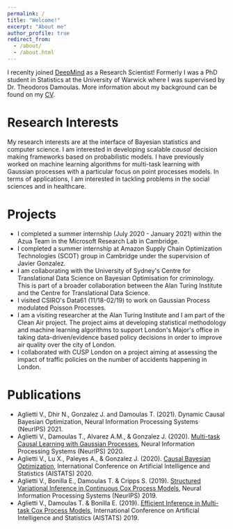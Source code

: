 ```yaml
---
permalink: /
title: "Welcome!"
excerpt: "About me"
author_profile: true
redirect_from:
  - /about/
  - /about.html
---
```


I recenlty joined [DeepMind](https://deepmind.com/) as a Research Scientist! Formerly I was a PhD student in Statistics at the University of Warwick where I was supervised by Dr. Theodoros Damoulas. More information about my background can be found on my [CV](https://github.com/VirgiAgl/VirgiAgl/VirgiAgl.github.io/CV.pdf).


# Research Interests
My research interests are at the interface of Bayesian statistics and computer science. I am interested in developing scalable *causal* decision making frameworks based on probabilistic models. I have previously worked on machine learning algorithms for multi-task learning with Gaussian processes with a particular focus on point processes models. In terms of applications, I am interested in tackling problems in the social sciences and in healthcare.

# Projects

* I completed a summer internship (July 2020 - January 2021) within the Azua Team in the Microsoft Research Lab in Cambridge.
* I completed a summer internship at Amazon Supply Chain Optimization Technologies (SCOT) group in Cambridge under the supervision of Javier Gonzalez.
* I am collaborating with the University of Sydney's Centre for Translational Data Science on Bayesian Optimisation for criminology. This is part of a broader collaboration between the Alan Turing Institute and the Centre for Translational Data Science.
* I visited CSIRO's Data61 (11/18-02/19) to work on Gaussian Process modulated Poisson Processes.
* I am a visiting researcher at the Alan Turing Institute and I am part of the Clean Air project. The project aims at developing statistical methodology and machine learning algorithms to support London's Major's office in taking data-driven/evidence based policy decisions in order to improve air quality over the city of London.
* I collaborated with CUSP London on a project aiming at assessing the impact of traffic policies on the number of accidents happening in London.


# Publications
* Aglietti V., Dhir N., Gonzalez J. and Damoulas T. (2021). Dynamic Causal Bayesian Optimization, Neural Information Processing Systems (NeurIPS) 2021.
* Aglietti V., Damoulas T., Alvarez A.M., & Gonzalez J. (2020). [Multi-task Causal Learning with Gaussian Processes](https://arxiv.org/abs/2009.12821), Neural Information Processing Systems (NeurIPS) 2020.
* Aglietti V., Lu X., Paleyes A., & Gonzalez J. (2020). [Causal Bayesian Optimization](https://arxiv.org/abs/2005.11741), International Conference on Artificial Intelligence and Statistics (AISTATS) 2020.
* Aglietti V., Bonilla E., Damoulas T. & Cripps S. (2019). [Structured Variational Inference in Continuous Cox Process Models](https://arxiv.org/abs/1906.03161), Neural Information Processing Systems (NeurIPS) 2019.
* Aglietti V., Damoulas T. & Bonilla E. (2019). [Efficient Inference in Multi-task Cox Process Models](https://arxiv.org/abs/1805.09781), International Conference on Artificial Intelligence and Statistics (AISTATS) 2019.





